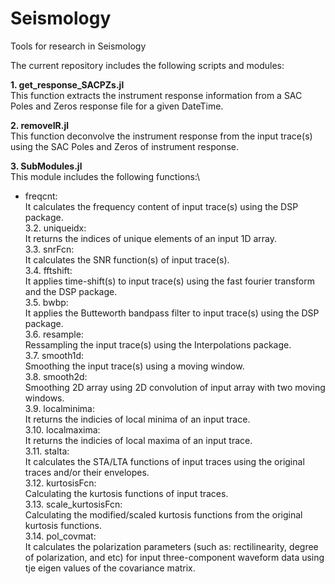 # Seismology
Tools for research in Seismology

The current repository includes the following scripts and modules:

**1. get_response_SACPZs.jl**\
This function extracts the instrument response information from a SAC Poles and Zeros response file for a given DateTime.

**2. removeIR.jl**\
This function deconvolve the instrument response from the input trace(s) using the SAC Poles and Zeros of instrument response.

**3. SubModules.jl**\
This module includes the following functions:\
- freqcnt:\
It calculates the frequency content of input trace(s) using the DSP package.\
3.2. uniqueidx:\
  It returns the indices of unique elements of an input 1D array.\
3.3. snrFcn:\
  It calculates the SNR function(s) of input trace(s).\
3.4. fftshift:\
  It applies time-shift(s) to input trace(s) using the fast fourier transform and the DSP package.\
3.5. bwbp:\
  It applies the Butteworth bandpass filter to input trace(s) using the DSP package.\
3.6. resample:\
  Ressampling the input trace(s) using the Interpolations package.\
3.7. smooth1d:\
  Smoothing the input trace(s) using a moving window.\
3.8. smooth2d:\
  Smoothing 2D array using 2D convolution of input array with two moving windows.\
3.9. localminima:\
  It returns the indicies of local minima of an input trace.\
3.10. localmaxima:\
  It returns the indicies of local maxima of an input trace.\
3.11. stalta:\
  It calculates the STA/LTA functions of input traces using the original traces and/or their envelopes.\
3.12. kurtosisFcn:\
  Calculating the kurtosis functions of input traces.\
3.13. scale_kurtosisFcn:\
  Calculating the modified/scaled kurtosis functions from the original kurtosis functions.\
3.14. pol_covmat:\
  It calculates the polarization parameters (such as: rectilinearity, degree of polarization, and etc) for input three-component waveform data using tje eigen values of the covariance matrix.
  


